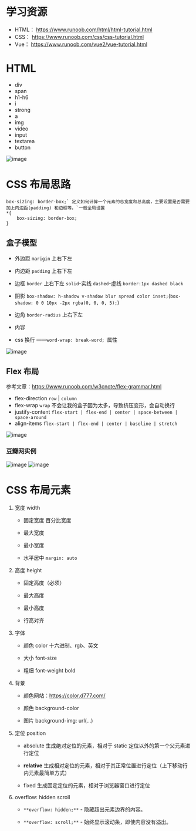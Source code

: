 # 学习资源

- HTML： https://www.runoob.com/html/html-tutorial.html
- CSS： https://www.runoob.com/css/css-tutorial.html
- Vue： https://www.runoob.com/vue2/vue-tutorial.html

# HTML

- div
- span
- h1-h6
- i
- strong
- a
- img
- video
- input
- textarea
- button

![image](https://github.com/user-attachments/assets/e28ac798-17da-4ebe-84b2-7096b1411804)

# CSS 布局思路

```
box-sizing: border-box;` 定义如何计算一个元素的总宽度和总高度，主要设置是否需要加上内边距(padding) 和边框等。`一般全局设置
*{
    box-sizing: border-box;
}
```

## 盒子模型

- 外边距 `marigin` 上右下左
- 内边距 `padding` 上右下左
- 边框 `border` 上右下左 `solid`-实线 `dashed`-虚线 `border:1px dashed black`
- 阴影 `box-shadow: h-shadow v-shadow blur spread color inset;`(`box-shadow: 0 0 10px -2px rgba(0, 0, 0, 5);`) 
- 边角 `border-radius` 上右下左
- 内容

- css 换行 ——`word-wrap: break-word; `属性

![image](https://github.com/user-attachments/assets/95ae1229-78f8-4836-8d29-e865807e23a7)

## Flex 布局

参考文章：https://www.runoob.com/w3cnote/flex-grammar.html

- flex-direction	`row` | `column`
- flex-wrap    `wrap` 不会让我的盒子因为太多，导致挤压变形，会自动换行
- justify-content    `flex-start | flex-end | center | space-between | space-around`
- align-items    `flex-start | flex-end | center | baseline | stretch`

![image](https://github.com/user-attachments/assets/380f3e34-831a-4752-a44f-ad6b2cebfcca)
### 豆瓣网实例

![image](https://github.com/user-attachments/assets/ced86682-4c53-4d95-ba28-7a9b111f9d2e)
![image](https://github.com/user-attachments/assets/7f56b2de-21e5-4a73-9b05-4153ad9ee21f)
# CSS 布局元素

1. 宽度 width

    - 固定宽度   百分比宽度

    - 最大宽度

    - 最小宽度

    - 水平居中  `margin: auto`

2. 高度 height

    - 固定高度（必须）

    - 最大高度

    - 最小高度

    - 行高对齐

3. 字体

    - 颜色 color 十六进制、rgb、英文

    - 大小 font-size

    - 粗细  font-weight bold

4. 背景

    - 颜色网站：https://color.d777.com/

    - 颜色  background-color

    - 图片  background-img: url(...)

5. 定位 position

    - absolute 生成绝对定位的元素，相对于 static 定位以外的第一个父元素进行定位

    - **relative**  生成相对定位的元素，相对于其正常位置进行定位（上下移动行内元素最简单方式）

    - fixed 生成固定定位的元素，相对于浏览器窗口进行定位

6. overflow: hidden scroll

    - `**overflow: hidden;**` - 隐藏超出元素边界的内容。

    - `**overflow: scroll;**` - 始终显示滚动条，即使内容没有溢出。